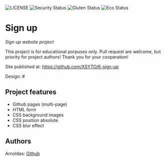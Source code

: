 ![LICENSE](https://img.shields.io/badge/license-ISC-green)
![Security Status](https://img.shields.io/security-headers?label=Security&url=https%3A%2F%2Fgithub.com&style=flat-square)
![Gluten Status](https://img.shields.io/badge/Gluten-Free-green.svg)
![Eco Status](https://img.shields.io/badge/ECO-Friendly-green.svg)

# Sign up

_Sign up  website project_

This project is for educational porpuses only. Pull request are welcome, but priority for project authors! Thank you for your cooperation!

Site published at: https://github.com/XSYTO/6-sign-up

Design: #

## Project features

-   Github pages (multi-page)
-   HTML form
-   CSS background images
-   CSS position absolute
-   CSS blur effect

## Authors

Arnoldas: [Github](https://github.com/XSYTO)